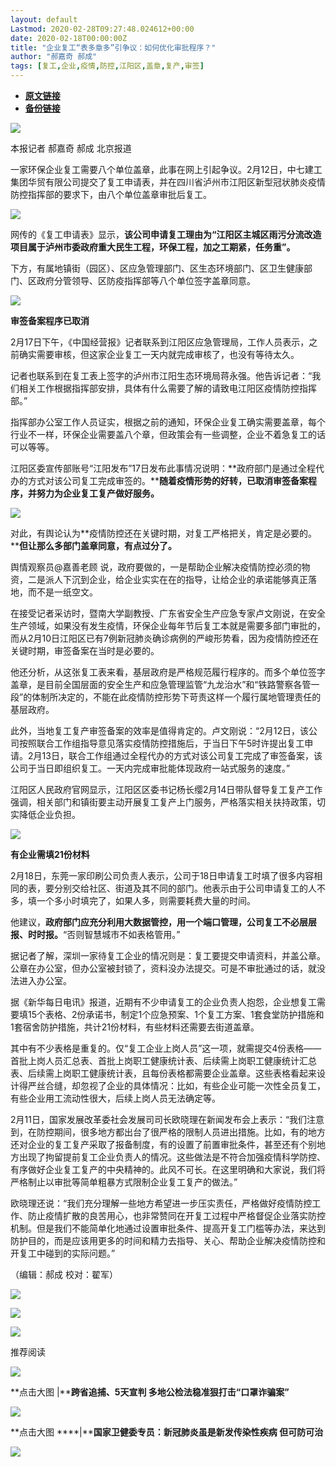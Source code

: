 ```yaml
---
layout: default
Lastmod: 2020-02-28T09:27:48.024612+00:00
date: 2020-02-18T00:00:00Z
title: "企业复工“表多章多”引争议：如何优化审批程序？"
author: "郝嘉奇 郝成"
tags: [复工,企业,疫情,防控,江阳区,盖章,复产,审签]
---
```


* [**原文链接**](http://mp.weixin.qq.com/s?__biz=MjA5NTMyOTMwMQ==&mid=2651970815&idx=2&sn=4468de7a674348f94b05e7ad65c9559f&chksm=4f3ebb85784932937ba8971ea7276905b4f99214ef67e8880d2e49eb3afc1b07163b316706f5#rd)
* [**备份链接**](http://archive.is/KsrBj)


![](/images/post/5fdb3f87f44cf8ae08d41ad1e0b84841.jpg)

本报记者 郝嘉奇 郝成 北京报道

一家环保企业复工需要八个单位盖章，此事在网上引起争议。2月12日，中七建工集团华贸有限公司提交了复工申请表，并在四川省泸州市江阳区新型冠状肺炎疫情防控指挥部的要求下，由八个单位盖章审批后复工。

![](/images/post/216a6f768bc43f6053e0ab5cc3921737.jpg)

网传的《复工申请表》显示，**该公司申请复工理由为“江阳区主城区雨污分流改造项目属于泸州市委政府重大民生工程，环保工程，加之工期紧，任务重”。**

下方，有属地镇街（园区）、区应急管理部门、区生态环境部门、区卫生健康部门、区政府分管领导、区防疫指挥部等八个单位签字盖章同意。

![](/images/post/bc3576ff279d80264ac4f6d7a60432f9.jpg)

**审签备案程序已取消**

2月17日下午，《中国经营报》记者联系到江阳区应急管理局，工作人员表示，之前确实需要审核，但这家企业复工一天内就完成审核了，也没有等待太久。

记者也联系到在复工表上签字的泸州市江阳生态环境局蒋永强。他告诉记者：“我们相关工作根据指挥部安排，具体有什么需要了解的请致电江阳区疫情防控指挥部。”

指挥部办公室工作人员证实，根据之前的通知，环保企业复工确实需要盖章，每个行业不一样，环保企业需要盖八个章，但政策会有一些调整，企业不着急复工的话可以等等。

江阳区委宣传部账号“江阳发布”17日发布此事情况说明：**政府部门是通过全程代办的方式对该公司复工完成审签的。****随着疫情形势的好转，已取消审签备案程序，并努力为企业复工复产做好服务。**

![](/images/post/ed14d426ba91775a26a29218eee6440d.jpg)

对此，有舆论认为**疫情防控还在关键时期，对复工严格把关，肯定是必要的。****但让那么多部门盖章同意，有点过分了。**

舆情观察员@嘉善老顾 说，政府要做的，一是帮助企业解决疫情防控必须的物资，二是派人下沉到企业，给企业实实在在的指导，让给企业的承诺能够真正落地，而不是一纸空文。

在接受记者采访时，暨南大学副教授、广东省安全生产应急专家卢文刚说，在安全生产领域，如果没有发生疫情，环保企业每年节后复工本就是需要多部门审批的，而从2月10日江阳区已有7例新冠肺炎确诊病例的严峻形势看，因为疫情防控还在关键时期，审签备案在当时是必要的。

他还分析，从这张复工表来看，基层政府是严格规范履行程序的。而多个单位签字盖章，是目前全国层面的安全生产和应急管理监管“九龙治水”和“铁路警察各管一段”的体制所决定的，不能在此疫情防控形势下苛责这样一个履行属地管理责任的基层政府。

此外，当地复工复产审签备案的效率是值得肯定的。卢文刚说：“2月12日，该公司按照联合工作组指导意见落实疫情防控措施后，于当日下午5时许提出复工申请。2月13日，联合工作组通过全程代办的方式对该公司复工完成了审签备案，该公司于当日即组织复工。一天内完成审批能体现政府一站式服务的速度。”

江阳区人民政府官网显示，江阳区区委书记杨长缨2月14日带队督导复工复产工作强调，相关部门和镇街要主动开展复工复产上门服务，严格落实相关扶持政策，切实降低企业负担。

![](/images/post/bc3576ff279d80264ac4f6d7a60432f9.jpg)

**有企业需填21份材料**

2月18日，东莞一家印刷公司负责人表示，公司于18日申请复工时填了很多内容相同的表，要分别交给社区、街道及其不同的部门。他表示由于公司申请复工的人不多，填一个多小时填完了，如果人多，则需要耗费大量的时间。

他建议，**政府部门应充分利用大数据管控，用一个端口管理，公司复工不必层层报、时时报。**“否则智慧城市不如表格管用。”

据记者了解，深圳一家待复工企业的情况则是：复工要提交申请资料，并盖公章。公章在办公室，但办公室被封锁了，资料没办法提交。可是不审批通过的话，就没法进入办公室。

据《新华每日电讯》报道，近期有不少申请复工的企业负责人抱怨，企业想复工需要填15个表格、2份承诺书，制定1个应急预案、1个复工方案、1套食堂防护措施和1套宿舍防护措施，共计21份材料，有些材料还需要去街道盖章。

其中有不少表格是重复的。仅“复工企业上岗人员”这一项，就需提交4份表格——首批上岗人员汇总表、首批上岗职工健康统计表、后续需上岗职工健康统计汇总表、后续需上岗职工健康统计表，且每份表格都需要企业盖章。这些表格看起来设计得严丝合缝，却忽视了企业的具体情况：比如，有些企业可能一次性全员复工，有些企业用工流动性很大，后续上岗人员无法确定等。

2月11日，国家发展改革委社会发展司司长欧晓理在新闻发布会上表示：“我们注意到，在防控期间，很多地方都出台了很严格的限制人员进出措施。比如，有的地方还对企业的复工复产采取了报备制度，有的设置了前置审批条件，甚至还有个别地方出现了拘留提前复工企业负责人的情况。这些做法是不符合加强疫情科学防控、有序做好企业复工复产的中央精神的。此风不可长。在这里明确和大家说，我们将严格制止以审批等简单粗暴方式限制企业复工复产的做法。”

欧晓理还说：“我们充分理解一些地方希望进一步压实责任，严格做好疫情防控工作、防止疫情扩散的良苦用心，也非常赞同在开复工过程中严格督促企业落实防控机制。但是我们不能简单化地通过设置审批条件、提高开复工门槛等办法，来达到防护目的，而是应该用更多的时间和精力去指导、关心、帮助企业解决疫情防控和开复工中碰到的实际问题。”

（编辑：郝成 校对：翟军）

[![](/images/post/aa73eda3cc6c8de22b03f6f379c8c839.jpg)](https://e.vhall.com/subject/view/130232786)  

![](/images/post/47c0e574ea27ef847e2a66a4f04d1784.jpg)

  

![](/images/post/43b7a57fd045be64890b8526d60a1277.jpg)

推荐阅读

[![](/images/post/d646f8b4b299ded247227fc9a8ebb5c5.jpg)](http://mp.weixin.qq.com/s?__biz=MjA5NTMyOTMwMQ==&mid=2651970648&idx=1&sn=9d02cddb2554d2e0e09a53ba6f2a2e03&chksm=4f3ebb2278493234df10a6770791e1af45aa311ce2967f10c3161b3692fdb6f45a2543b2d92a&scene=21#wechat_redirect)

**点击大图 |****跨省追捕、5天宣判 多地公检法稳准狠打击“口罩诈骗案”**  

  

[![](/images/post/1fd5b9f5cb23c3a4f58186964b3fed3b.jpg)](http://mp.weixin.qq.com/s?__biz=MjA5NTMyOTMwMQ==&mid=2651970726&idx=1&sn=1836421a5203482488929ef06f99b150&chksm=4f3ebbdc784932cad5b5931d84ee04b778a712ea4fb329cc2787078fcb04fd5e062693b804c7&scene=21#wechat_redirect)

**点击大图 ****|****国家卫健委专员：新冠肺炎虽是新发传染性疾病 但可防可治**  

  

![](/images/post/f3501c0a0df0124df45b227b216c07a4.jpg)

